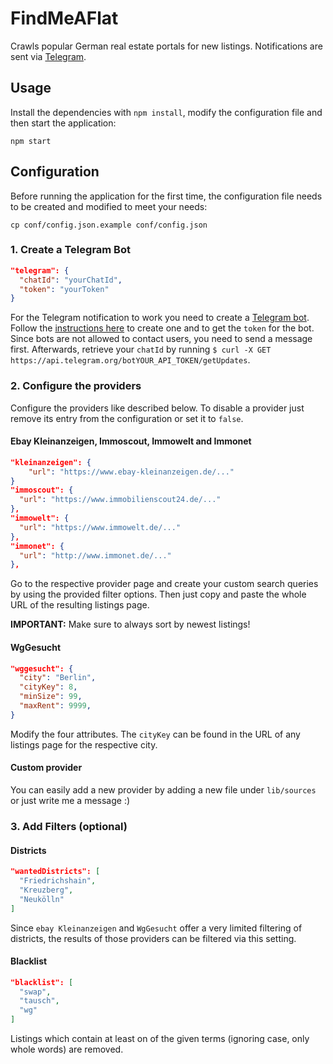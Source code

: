 # FindMeAFlat

Crawls popular German real estate portals for new listings. Notifications are
sent via [Telegram](https://telegram.org).

## Usage

Install the dependencies with `npm install`, modify the configuration file and
then start the application:

```
npm start
```

## Configuration

Before running the application for the first time, the configuration file needs
to be created and modified to meet your needs:

```
cp conf/config.json.example conf/config.json
```

### 1. Create a Telegram Bot

```json
"telegram": {
  "chatId": "yourChatId",
  "token": "yourToken"
}
```

For the Telegram notification to work you need to create a [Telegram
bot](https://core.telegram.org/bots). Follow the [instructions
here](https://core.telegram.org/bots#botfather) to create one and to get the
`token` for the bot. Since bots are not allowed to contact users, you need to
send a message first. Afterwards, retrieve your `chatId` by running `$ curl -X
GET https://api.telegram.org/botYOUR_API_TOKEN/getUpdates`.

### 2. Configure the providers

Configure the providers like described below. To disable a provider just remove its entry from the configuration or set it to `false`.

#### Ebay Kleinanzeigen, Immoscout, Immowelt and Immonet

```json
"kleinanzeigen": {
    "url": "https://www.ebay-kleinanzeigen.de/..."
}
"immoscout": {
  "url": "https://www.immobilienscout24.de/..."
},
"immowelt": {
  "url": "https://www.immowelt.de/..."
},
"immonet": {
  "url": "http://www.immonet.de/..."
},
```

Go to the respective provider page and create your custom search queries by
using the provided filter options. Then just copy and paste the whole URL of
the resulting listings page.

**IMPORTANT:** Make sure to always sort by newest listings!

#### WgGesucht

```json
"wggesucht": {
  "city": "Berlin",
  "cityKey": 8,
  "minSize": 99,
  "maxRent": 9999,
}
```

Modify the four attributes. The `cityKey` can be found in the URL of any
listings page for the respective city.

#### Custom provider

You can easily add a new provider by adding a new file under `lib/sources` or
just write me a message :)

### 3. Add Filters (optional)

#### Districts

```json
"wantedDistricts": [
  "Friedrichshain",
  "Kreuzberg",
  "Neukölln"
]
```

Since `ebay Kleinanzeigen` and `WgGesucht` offer a very limited filtering of
districts, the results of those providers can be filtered via this setting.

#### Blacklist

```json
"blacklist": [
  "swap",
  "tausch",
  "wg"
]
```

Listings which contain at least on of the given terms (ignoring case, only
whole words) are removed.
